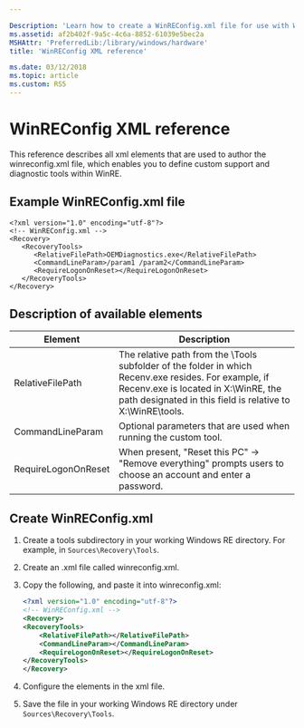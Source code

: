 ```yaml
---

Description: 'Learn how to create a WinREConfig.xml file for use with WinRE.'
ms.assetid: af2b402f-9a5c-4c6a-8852-61039e5bec2a
MSHAttr: 'PreferredLib:/library/windows/hardware'
title: 'WinREConfig XML reference'

ms.date: 03/12/2018
ms.topic: article
ms.custom: RS5
---
```


# WinREConfig XML reference

This reference describes all xml elements that are used to author the winreconfig.xml file, which enables you to define custom support and diagnostic tools within WinRE.

## Example WinREConfig.xml file

```
<?xml version="1.0" encoding="utf-8"?>
<!-- WinREConfig.xml -->
<Recovery>
   <RecoveryTools>
      <RelativeFilePath>OEMDiagnostics.exe</RelativeFilePath>
      <CommandLineParam>/param1 /param2</CommandLineParam>
      <RequireLogonOnReset></RequireLogonOnReset>
   </RecoveryTools>
</Recovery>
```

## Description of available elements

| Element             | Description                                                                                                                                                                                                 |
| ------------------- | ----------------------------------------------------------------------------------------------------------------------------------------------------------------------------------------------------------- |
| RelativeFilePath    | The relative path from the \Tools subfolder of the folder in which Recenv.exe resides. For example, if Recenv.exe is located in X:\WinRE\, the path designated in this field is relative to X:\WinRE\tools. |
| CommandLineParam    | Optional parameters that are used when running the custom tool.                                                                                                                                             |
| RequireLogonOnReset | When present, "Reset this PC" -> "Remove everything" prompts users to choose an account and enter a password.                                                                                               |

## Create WinREConfig.xml

1. Create a tools subdirectory in your working Windows RE directory. For example, in `Sources\Recovery\Tools`.
2. Create an .xml file called winreconfig.xml.
3. Copy the following, and paste it into winreconfig.xml:
    
    ```XML
    <?xml version="1.0" encoding="utf-8"?>
    <!-- WinREConfig.xml -->
    <Recovery>
    <RecoveryTools>
        <RelativeFilePath></RelativeFilePath>
        <CommandLineParam></CommandLineParam>
        <RequireLogonOnReset></RequireLogonOnReset>
    </RecoveryTools>
    </Recovery>
    ```

4. Configure the elements in the xml file.
5. Save the file in your working Windows RE directory under `Sources\Recovery\Tools`.
